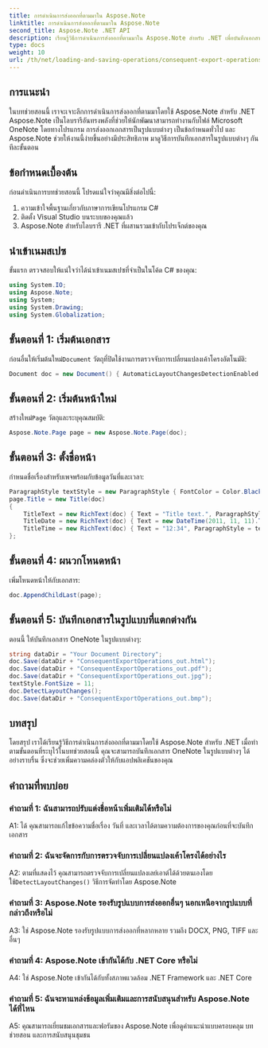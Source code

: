```yaml
---
title: การดำเนินการส่งออกที่ตามมาใน Aspose.Note
linktitle: การดำเนินการส่งออกที่ตามมาใน Aspose.Note
second_title: Aspose.Note .NET API
description: เรียนรู้วิธีการดำเนินการส่งออกที่ตามมาใน Aspose.Note สำหรับ .NET เพื่อบันทึกเอกสาร OneNote ในรูปแบบต่างๆ ได้อย่างมีประสิทธิภาพ
type: docs
weight: 10
url: /th/net/loading-and-saving-operations/consequent-export-operations/
---
```

## การแนะนำ

ในบทช่วยสอนนี้ เราจะเจาะลึกการดำเนินการส่งออกที่ตามมาโดยใช้ Aspose.Note สำหรับ .NET Aspose.Note เป็นไลบรารีอันทรงพลังที่ช่วยให้นักพัฒนาสามารถทำงานกับไฟล์ Microsoft OneNote โดยทางโปรแกรม การส่งออกเอกสารเป็นรูปแบบต่างๆ เป็นข้อกำหนดทั่วไป และ Aspose.Note ช่วยให้งานนี้ง่ายขึ้นอย่างมีประสิทธิภาพ มาดูวิธีการบันทึกเอกสารในรูปแบบต่างๆ กันทีละขั้นตอน

## ข้อกำหนดเบื้องต้น

ก่อนดำเนินการบทช่วยสอนนี้ โปรดแน่ใจว่าคุณมีสิ่งต่อไปนี้:

1. ความเข้าใจพื้นฐานเกี่ยวกับภาษาการเขียนโปรแกรม C#
2. ติดตั้ง Visual Studio บนระบบของคุณแล้ว
3. Aspose.Note สำหรับไลบรารี .NET ที่ผสานรวมเข้ากับโปรเจ็กต์ของคุณ

## นำเข้าเนมสเปซ

ขั้นแรก ตรวจสอบให้แน่ใจว่าได้นำเข้าเนมสเปซที่จำเป็นในโค้ด C# ของคุณ:

```csharp
using System.IO;
using Aspose.Note;
using System;
using System.Drawing;
using System.Globalization;
```

## ขั้นตอนที่ 1: เริ่มต้นเอกสาร

 ก่อนอื่นให้เริ่มต้นใหม่`Document` วัตถุที่ปิดใช้งานการตรวจจับการเปลี่ยนแปลงเค้าโครงอัตโนมัติ:

```csharp
Document doc = new Document() { AutomaticLayoutChangesDetectionEnabled = false };
```

## ขั้นตอนที่ 2: เริ่มต้นหน้าใหม่

 สร้างใหม่`Page` วัตถุและระบุคุณสมบัติ:

```csharp
Aspose.Note.Page page = new Aspose.Note.Page(doc);
```

## ขั้นตอนที่ 3: ตั้งชื่อหน้า

กำหนดชื่อเรื่องสำหรับเพจพร้อมกับข้อมูลวันที่และเวลา:

```csharp
ParagraphStyle textStyle = new ParagraphStyle { FontColor = Color.Black, FontName = "Arial", FontSize = 10 };
page.Title = new Title(doc)
{
    TitleText = new RichText(doc) { Text = "Title text.", ParagraphStyle = textStyle },
    TitleDate = new RichText(doc) { Text = new DateTime(2011, 11, 11).ToString("D", CultureInfo.InvariantCulture), ParagraphStyle = textStyle },
    TitleTime = new RichText(doc) { Text = "12:34", ParagraphStyle = textStyle }
};
```

## ขั้นตอนที่ 4: ผนวกโหนดหน้า

เพิ่มโหนดหน้าให้กับเอกสาร:

```csharp
doc.AppendChildLast(page);
```

## ขั้นตอนที่ 5: บันทึกเอกสารในรูปแบบที่แตกต่างกัน

ตอนนี้ ให้บันทึกเอกสาร OneNote ในรูปแบบต่างๆ:

```csharp
string dataDir = "Your Document Directory";
doc.Save(dataDir + "ConsequentExportOperations_out.html");            
doc.Save(dataDir + "ConsequentExportOperations_out.pdf");            
doc.Save(dataDir + "ConsequentExportOperations_out.jpg");            
textStyle.FontSize = 11;           
doc.DetectLayoutChanges();            
doc.Save(dataDir + "ConsequentExportOperations_out.bmp");
```

## บทสรุป

โดยสรุป เราได้เรียนรู้วิธีการดำเนินการส่งออกที่ตามมาโดยใช้ Aspose.Note สำหรับ .NET เมื่อทำตามขั้นตอนที่ระบุไว้ในบทช่วยสอนนี้ คุณจะสามารถบันทึกเอกสาร OneNote ในรูปแบบต่างๆ ได้อย่างราบรื่น ซึ่งจะช่วยเพิ่มความคล่องตัวให้กับแอปพลิเคชันของคุณ

## คำถามที่พบบ่อย

### คำถามที่ 1: ฉันสามารถปรับแต่งชื่อหน้าเพิ่มเติมได้หรือไม่

A1: ได้ คุณสามารถแก้ไขข้อความชื่อเรื่อง วันที่ และเวลาได้ตามความต้องการของคุณก่อนที่จะบันทึกเอกสาร

### คำถามที่ 2: ฉันจะจัดการกับการตรวจจับการเปลี่ยนแปลงเค้าโครงได้อย่างไร

 A2: ตามที่แสดงไว้ คุณสามารถตรวจจับการเปลี่ยนแปลงเลย์เอาต์ได้ด้วยตนเองโดยใช้`DetectLayoutChanges()` วิธีการจัดทำโดย Aspose.Note

### คำถามที่ 3: Aspose.Note รองรับรูปแบบการส่งออกอื่นๆ นอกเหนือจากรูปแบบที่กล่าวถึงหรือไม่

A3: ใช่ Aspose.Note รองรับรูปแบบการส่งออกที่หลากหลาย รวมถึง DOCX, PNG, TIFF และอื่นๆ

### คำถามที่ 4: Aspose.Note เข้ากันได้กับ .NET Core หรือไม่

A4: ใช่ Aspose.Note เข้ากันได้กับทั้งสภาพแวดล้อม .NET Framework และ .NET Core

### คำถามที่ 5: ฉันจะหาแหล่งข้อมูลเพิ่มเติมและการสนับสนุนสำหรับ Aspose.Note ได้ที่ไหน

A5: คุณสามารถเยี่ยมชมเอกสารและฟอรัมของ Aspose.Note เพื่อดูคำแนะนำแบบครอบคลุม บทช่วยสอน และการสนับสนุนชุมชน
